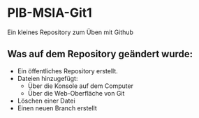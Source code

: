 # PIB-MSIA-Git1
Ein kleines Repository zum Üben mit Github

## Was auf dem Repository geändert wurde:

 - Ein öffentliches Repository erstellt.
 - Dateien hinzugefügt:
    - Über die Konsole auf dem Computer
    - Über die Web-Oberfläche von Git
 - Löschen einer Datei
 - Einen neuen Branch erstellt

